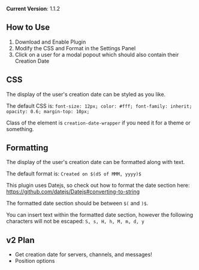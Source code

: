 **Current Version**: 1.1.2

## How to Use

1. Download and Enable Plugin
2. Modify the CSS and Format in the Settings Panel
3. Click on a user for a modal popout which should also contain their Creation Date

## CSS

The display of the user's creation date can be styled as you like.

The default CSS is: `font-size: 12px; color: #fff; font-family: inherit; opacity: 0.6; margin-top: 10px;`

Class of the element is `creation-date-wrapper` if you need it for a theme or something.

## Formatting

The display of the user's creation date can be formatted along with text.

The default format is: `Created on $(dS of MMM, yyyy)$`

This plugin uses Datejs, so check out how to format the date section here: https://github.com/datejs/Datejs#converting-to-string

The formatted date section should be between `$(` and `)$`.

You can insert text within the formatted date section, however the following characters will not be escaped: `S, s, H, h, M, m, d, y`

## v2 Plan
- Get creation date for servers, channels, and messages!
- Position options
